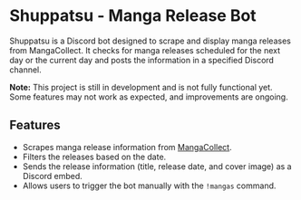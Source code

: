 # Shuppatsu - Manga Release Bot

Shuppatsu is a Discord bot designed to scrape and display manga releases from MangaCollect. It checks for manga releases scheduled for the next day or the current day and posts the information in a specified Discord channel.

**Note:** This project is still in development and is not fully functional yet. Some features may not work as expected, and improvements are ongoing.

## Features

- Scrapes manga release information from [MangaCollect](https://www.mangacollec.com/planning).
- Filters the releases based on the date.
- Sends the release information (title, release date, and cover image) as a Discord embed.
- Allows users to trigger the bot manually with the `!mangas` command.


